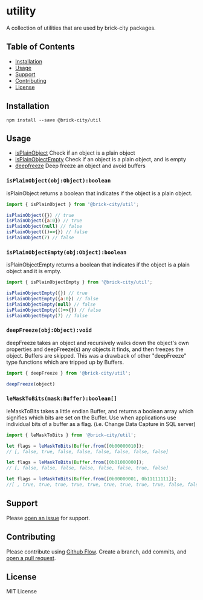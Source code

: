 # utility

A collection of utilities that are used by brick-city packages.

## Table of Contents

- [Installation](#installation)
- [Usage](#usage)
- [Support](#support)
- [Contributing](#contributing)
- [License](#license)

## Installation

```
npm install --save @brick-city/util
```


## Usage

- [isPlainObject](#isplainobjectobjobjectboolean) Check if an object is a plain object 
- [isPlainObjectEmpty](#isplainobjectemptyobjobjectboolean) Check if an object is a plain object, and is empty 
- [deepfreeze](#deepfreezeobjobjectvoid) Deep freeze an object and avoid buffers 


### `isPlainObject(obj:Object):boolean`

isPlainObject returns a boolean that indicates if the object is a plain object.

```javascript
import { isPlainObject } from '@brick-city/util';

isPlainObject({}) // true
isPlainObject({a:0}) // true
isPlainObject(null) // false
isPlainObject(()=>{}) // false
isPlainObject(7) // false

```

### `isPlainObjectEmpty(obj:Object):boolean`

isPlainObjectEmpty returns a boolean that indicates if the object is a plain object and it is empty.

```javascript
import { isPlainObjectEmpty } from '@brick-city/util';

isPlainObjectEmpty({}) // true
isPlainObjectEmpty({a:0}) // false
isPlainObjectEmpty(null) // false
isPlainObjectEmpty(()=>{}) // false
isPlainObjectEmpty(7) // false

```

### `deepFreeze(obj:Object):void`

deepFreeze takes an object and recursively walks down the object's own properties and deepFreeze(s) any objects it finds, and then freezes the object. Buffers are skipped. This was a drawback of other "deepFreeze" type functions which are tripped up by Buffers.

```javascript
import { deepFreeze } from '@brick-city/util';

deepFreeze(object)

```

### `leMaskToBits(mask:Buffer):boolean[]`

leMaskToBits takes a little endian Buffer, and returns a boolean array which signifies which bits are set on the Buffer. Use when applications use individual bits of a buffer as a flag. (i.e. Change Data Capture in SQL server)

```javascript
import { leMaskToBits } from '@brick-city/util';

let flags = leMaskToBits(Buffer.from([0b00000010]);
// [, false, true, false, false, false, false, false, false]

let flags = leMaskToBits(Buffer.from([0b01000000]);
// [, false, false, false, false, false, false, true, false]

let flags = leMaskToBits(Buffer.from([0b00000001, 0b11111111]);
//[ , true, true, true, true, true, true, true, true, true, false, false, false, false, false, false, false, true, false, true, false, false, false, false, false ]


```
## Support

Please [open an issue](https://github.com/brick-city/utility/issues/new) for support.

## Contributing

Please contribute using [Github Flow](https://guides.github.com/introduction/flow/). Create a branch, add commits, and [open a pull request](https://github.com/brick-city/utility/compare/).

## License
MIT License
